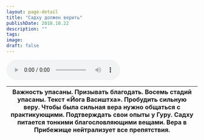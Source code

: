 ```yaml
---
layout: page-detail
title: "Садху должен верить"
publishDate: 2018.10.22
description: ""
tags:
image:
draft: false
---
```


<audio title="2018.10.22 - Садху должен верить.mp3" src="/upload/iblock/439/439706682e14e4799a8ff2b8b337806f.mp3" controls=""></audio>

| Важность упасаны. Призывать благодать. Восемь стадий упасаны. Текст «Йога Васиштха». Пробудить сильную веру. Чтобы была сильная вера нужно общаться с практикующими. Подтверждать свои опыты у Гуру. Садху питается тонкими благословляющими вещами. Вера в Прибежище нейтрализует все препятствия. |
| --------------------------------------------------------------------------------------------------------------------------------------------------------------------------------------------------------------------------------------------------------------------------------------------------- |

  
